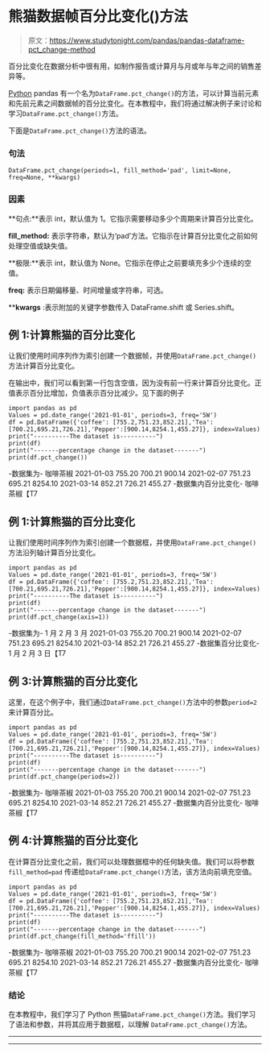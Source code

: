# 熊猫数据帧百分比变化()方法

> 原文：<https://www.studytonight.com/pandas/pandas-dataframe-pct_change-method>

百分比变化在数据分析中很有用，如制作报告或计算月与月或年与年之间的销售差异等。

[Python](https://www.studytonight.com/python/getting-started-with-python) pandas 有一个名为`DataFrame.pct_change()`的方法，可以计算当前元素和先前元素之间数据帧的百分比变化。在本教程中，我们将通过解决例子来讨论和学习`DataFrame.pct_change()`方法。

下面是`DataFrame.pct_change()`方法的语法。

### 句法

```
DataFrame.pct_change(periods=1, fill_method='pad', limit=None, freq=None, **kwargs)
```

### 因素

**句点:**表示 int，默认值为 1。它指示需要移动多少个周期来计算百分比变化。

**fill_method:** 表示字符串，默认为‘pad’方法。它指示在计算百分比变化之前如何处理空值或缺失值。

**极限:**表示 int，默认值为 None。它指示在停止之前要填充多少个连续的空值。

**freq:** 表示日期偏移量、时间增量或字符串，可选。

****kwargs** :表示附加的关键字参数传入 DataFrame.shift 或 Series.shift。

## 例 1:计算熊猫的百分比变化

让我们使用时间序列作为索引创建一个数据帧，并使用`DataFrame.pct_change()`方法计算百分比变化。

在输出中，我们可以看到第一行包含空值，因为没有前一行来计算百分比变化。正值表示百分比增加，负值表示百分比减少。见下面的例子

```
import pandas as pd
Values = pd.date_range('2021-01-01', periods=3, freq='5W')
df = pd.DataFrame({'coffee': [755.2,751.23,852.21],'Tea': [700.21,695.21,726.21],'Pepper':[900.14,8254.1,455.27]}, index=Values)
print("----------The dataset is----------")
print(df)
print("-------percentage change in the dataset-------")
print(df.pct_change())
```

-数据集为-
咖啡茶椒
2021-01-03 755.20 700.21 900.14
2021-02-07 751.23 695.21 8254.10
2021-03-14 852.21 726.21 455.27
-数据集内百分比变化-
咖啡茶椒【T7

## 例 1:计算熊猫的百分比变化

让我们使用时间序列作为索引创建一个数据框，并使用`DataFrame.pct_change()`方法沿列轴计算百分比变化。

```
import pandas as pd
Values = pd.date_range('2021-01-01', periods=3, freq='5W')
df = pd.DataFrame({'coffee': [755.2,751.23,852.21],'Tea': [700.21,695.21,726.21],'Pepper':[900.14,8254.1,455.27]}, index=Values)
print("----------The dataset is----------")
print(df)
print("-------percentage change in the dataset-------")
print(df.pct_change(axis=1))
```

-数据集为-
1 月 2 月 3 月
2021-01-03 755.20 700.21 900.14
2021-02-07 751.23 695.21 8254.10
2021-03-14 852.21 726.21 455.27
-数据集百分比变化-
1 月 2 月 3 日【T7

## 例 3:计算熊猫的百分比变化

这里，在这个例子中，我们通过`DataFrame.pct_change()`方法中的参数`period=2`来计算百分比。

```
import pandas as pd
Values = pd.date_range('2021-01-01', periods=3, freq='5W')
df = pd.DataFrame({'coffee': [755.2,751.23,852.21],'Tea': [700.21,695.21,726.21],'Pepper':[900.14,8254.1,455.27]}, index=Values)
print("----------The dataset is----------")
print(df)
print("-------percentage change in the dataset-------")
print(df.pct_change(periods=2))
```

-数据集为-
咖啡茶椒
2021-01-03 755.20 700.21 900.14
2021-02-07 751.23 695.21 8254.10
2021-03-14 852.21 726.21 455.27
-数据集内百分比变化-
咖啡茶椒【T7

## 例 4:计算熊猫的百分比变化

在计算百分比变化之前，我们可以处理数据框中的任何缺失值。我们可以将参数`fill_method=pad` 传递给`DataFrame.pct_change()`方法，该方法向前填充空值。

```
import pandas as pd
Values = pd.date_range('2021-01-01', periods=3, freq='5W')
df = pd.DataFrame({'coffee': [755.2,751.23,852.21],'Tea': [700.21,695.21,726.21],'Pepper':[900.14,8254.1,455.27]}, index=Values)
print("----------The dataset is----------")
print(df)
print("-------percentage change in the dataset-------")
print(df.pct_change(fill_method='ffill'))
```

-数据集为-
咖啡茶椒
2021-01-03 755.20 700.21 900.14
2021-02-07 751.23 695.21 8254.10
2021-03-14 852.21 726.21 455.27
-数据集内百分比变化-
咖啡茶椒【T7

### 结论

在本教程中，我们学习了 Python 熊猫`DataFrame.pct_change()`方法。我们学习了语法和参数，并将其应用于数据框，以理解 `DataFrame.pct_change()`方法。

* * *

* * *